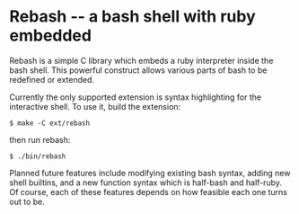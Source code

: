 Rebash -- a bash shell with ruby embedded
=========================================

Rebash is a simple C library which embeds a ruby interpreter inside the
bash shell.  This powerful construct allows various parts of bash to be
redefined or extended.

Currently the only supported extension is syntax highlighting for the
interactive shell.  To use it, build the extension:

    $ make -C ext/rebash

then run rebash:

    $ ./bin/rebash

Planned future features include modifying existing bash syntax, adding
new shell builtins, and a new function syntax which is half-bash and
half-ruby.  Of course, each of these features depends on how feasible
each one turns out to be.

